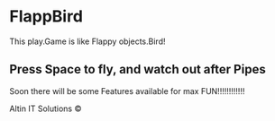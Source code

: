 # FlappBird

This play.Game is like Flappy objects.Bird!


Press Space to fly, and watch out after Pipes
--

Soon there will be some Features available for max FUN!!!!!!!!!!!!


Altin IT Solutions ©
